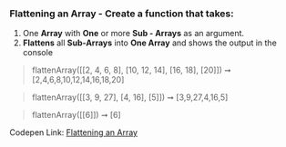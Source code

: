 ### Flattening an Array - Create a function that takes: 

1. One **Array** with **One** or more **Sub - Arrays** as an argument.
1. **Flattens** all **Sub-Arrays** into **One Array** and shows the output in the console

> flattenArray([[2, 4, 6, 8], [10, 12, 14], [16, 18], [20]]) ➞ [2,4,6,8,10,12,14,16,18,20]

> flattenArray([[3, 9, 27], [4, 16], [5]]) ➞ [3,9,27,4,16,5]

> flattenArray([[6]]) ➞ [6]

Codepen Link: [Flattening an Array](https://codepen.io/naveencoder/pen/ZgvVqw?editors=0012)